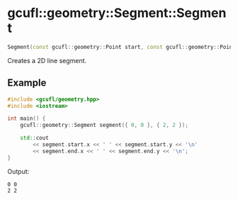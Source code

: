 # gcufl::geometry::Segment::Segment
```cpp
Segment(const gcufl::geometry::Point start, const gcufl::geometry::Point end) noexcept;
```
Creates a 2D line segment.
## Example
```cpp
#include <gcufl/geometry.hpp>
#include <iostream>

int main() {
	gcufl::geometry::Segment segment({ 0, 0 }, { 2, 2 });

	std::cout
		<< segment.start.x << ' ' << segment.start.y << '\n'
		<< segment.end.x << ' ' << segment.end.y << '\n';
}
```
Output:
```
0 0
2 2
```
